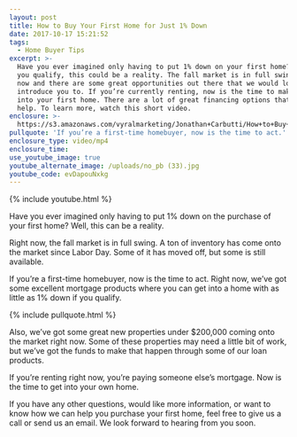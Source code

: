 ```yaml
---
layout: post
title: How to Buy Your First Home for Just 1% Down
date: 2017-10-17 15:21:52
tags:
  - Home Buyer Tips
excerpt: >-
  Have you ever imagined only having to put 1% down on your first home? Well, if
  you qualify, this could be a reality. The fall market is in full swing right
  now and there are some great opportunities out there that we would love to
  introduce you to. If you’re currently renting, now is the time to make a move
  into your first home. There are a lot of great financing options that can
  help. To learn more, watch this short video.
enclosure: >-
  https://s3.amazonaws.com/vyralmarketing/Jonathan+Carbutti/How+to+Buy+Your+First+Home+for+Just+1%2525+Down.mp4
pullquote: 'If you’re a first-time homebuyer, now is the time to act.'
enclosure_type: video/mp4
enclosure_time:
use_youtube_image: true
youtube_alternate_image: /uploads/no_pb (33).jpg
youtube_code: evDapouNxkg
---
```



{% include youtube.html %}

Have you ever imagined only having to put 1% down on the purchase of your first home? Well, this can be a reality.

Right now, the fall market is in full swing. A ton of inventory has come onto the market since Labor Day. Some of it has moved off, but some is still available.

If you’re a first-time homebuyer, now is the time to act. Right now, we’ve got some excellent mortgage products where you can get into a home with as little as 1% down if you qualify.

{% include pullquote.html %}

Also, we’ve got some great new properties under $200,000 coming onto the market right now. Some of these properties may need a little bit of work, but we’ve got the funds to make that happen through some of our loan products.

If you’re renting right now, you’re paying someone else’s mortgage. Now is the time to get into your own home.

If you have any other questions, would like more information, or want to know how we can help you purchase your first home, feel free to give us a call or send us an email. We look forward to hearing from you soon.